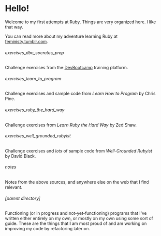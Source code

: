 # Hello!  
Welcome to my first attempts at Ruby. Things are very organized here. I like that way.

You can read more about my adventure learning Ruby at [feministy.tumblr.com](http://feministy.tumblr.com).

###### exercises_dbc_socrates_prep
Challenge exercises from the [DevBootcamp](http://www.devbootcamp.com) training platform.

###### exercises_learn_to_program
Challenge exercises and sample code from _Learn How to Program_ by Chris Pine.

###### exercises_ruby_the_hard_way
Challenge exercises from _Learn Ruby the Hard Way_ by Zed Shaw.

###### exercises_well_grounded_rubyist
Challenge exercises and *lots* of sample code from _Well-Grounded Rubyist_ by David Black.

###### notes
Notes from the above sources, and anywhere else on the web that I find relevant.

###### [parent directory]
Functioning (or in progress and not-yet-functioning) programs that I've written either entirely on my own, or mostly on my own using some sort of guide. These are the things that I am most proud of and am working on improving my code by refactoring later on.
